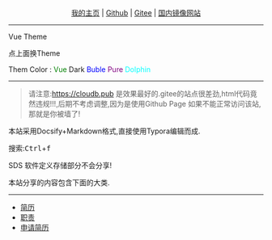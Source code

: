 <center><a href="https://cloudb.pub"><i class="fa-sharp fa-solid fa-pen-to-square"></i>   我的主页</a>    |    <a href="https://github.com/xyz349925756"><i class="fa-brands fa-github"></i>   Github</a>   |    <a href="https://gitee.com/xyz349925756"><i class="fa-brands fa-gitlab"></i>    Gitee</a>    |   <a href="https://xyz349925756.gitee.io/"><i class="fa-brands fa-internet-explorer"></i>   国内镜像网站</a></center > 

<hr>
<nav>
    <div id='themeChange' style="cursor: pointer;">Vue Theme</div>
    <p><i class="fa-solid fa-jet-fighter-up"></i>    点上面换Theme</p>
    <p><i class="fa-brands fa-themeco"></i>  Them Color : 
    <font style="color: green">Vue</font>
    <font style="color: dark">Dark</font>
    <font style="color: blue">Buble</font>
    <font style="color: purple">Pure</font>
    <font style="color: #00ffff">Dolphin</font>
    </p>
</nav>
<hr>


> 请注意:https://cloudb.pub 是效果最好的.gitee的站点很差劲,html代码竟然违规!!!,后期不考虑调整,因为是使用Github Page 如果不能正常访问该站,那就是你被墙了!

本站采用Docsify+Markdown格式,直接使用Typora编辑而成.

搜索:<kbd>Ctrl</kbd>+<kbd>f</kbd>

SDS 软件定义存储部分不会分享!

本站分享的内容包含下面的大类.

---

- [<i class="fa-solid fa-circle-user"></i>  简历](home/个人简历202208)
- [<i class="fa-solid fa-user-lock"></i>  职责](home/方法与职责)
- [<i class="fa-solid fa-user-check"></i>  申请简历](home/申请贵公司职位简历)
